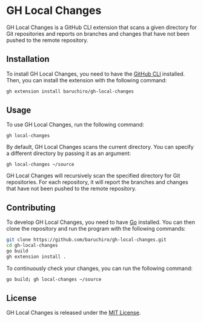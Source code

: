 # GH Local Changes

GH Local Changes is a GitHub CLI extension that scans a given directory for Git repositories and reports on branches and changes that have not been pushed to the remote repository.

## Installation

To install GH Local Changes, you need to have the [GitHub CLI](https://cli.github.com/) installed. Then, you can install the extension with the following command:

```bash
gh extension install baruchiro/gh-local-changes
```

## Usage

To use GH Local Changes, run the following command:

```
gh local-changes
```

By default, GH Local Changes scans the current directory. You can specify a different directory by passing it as an argument:

```
gh local-changes ~/source
```

GH Local Changes will recursively scan the specified directory for Git repositories. For each repository, it will report the branches and changes that have not been pushed to the remote repository.

## Contributing

To develop GH Local Changes, you need to have [Go](https://golang.org) installed. You can then clone the repository and run the program with the following commands:

```bash
git clone https://github.com/baruchiro/gh-local-changes.git
cd gh-local-changes
go build
gh extension install .
```

To continuously check your changes, you can run the following command:

```bash
go build; gh local-changes ~/source
```

## License

GH Local Changes is released under the [MIT License](LICENSE).
